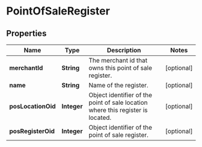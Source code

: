 
# PointOfSaleRegister

## Properties
Name | Type | Description | Notes
------------ | ------------- | ------------- | -------------
**merchantId** | **String** | The merchant id that owns this point of sale register. |  [optional]
**name** | **String** | Name of the register. |  [optional]
**posLocationOid** | **Integer** | Object identifier of the point of sale location where this register is located. |  [optional]
**posRegisterOid** | **Integer** | Object identifier of the point of sale register. |  [optional]




